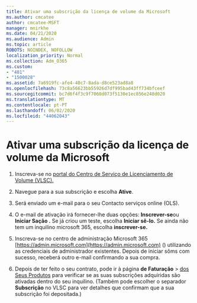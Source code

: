 ```yaml
---
title: Ativar uma subscrição da licença de volume da Microsoft
ms.author: cmcatee
author: cmcatee-MSFT
manager: mnirkhe
ms.date: 04/21/2020
ms.audience: Admin
ms.topic: article
ROBOTS: NOINDEX, NOFOLLOW
localization_priority: Normal
ms.collection: Adm_O365
ms.custom:
- "481"
- "1500028"
ms.assetid: 7a6919fc-afe4-40c7-8ada-d8ce523ad8a8
ms.openlocfilehash: 73c8a56623bb55926d7df995bad43ff734bfceef
ms.sourcegitcommit: bc7d6f4f3c9f7060d073f5130e1ec856e248d020
ms.translationtype: MT
ms.contentlocale: pt-PT
ms.lasthandoff: 06/02/2020
ms.locfileid: "44062043"
---
```

# <a name="activating-a-microsoft-volume-license-subscription"></a>Ativar uma subscrição da licença de volume da Microsoft

1. Inscreva-se no [portal do Centro de Serviço de Licenciamento de Volume (VLSC).](https://go.microsoft.com/fwlink/p/?LinkId=329762)

2. Navegue para a sua subscrição e escolha **Ative**.

3. Será enviado um e-mail para o seu Contacto serviços online (OLS).

4. O e-mail de ativação irá fornecer-lhe duas opções: **Inscrever-se**ou **Iniciar Sação .** Se já criou um teste, escolha **Iniciar sê-lo.** Se ainda não tem um inquilino microsoft 365, escolha **inscrever-se.**

5. Inscreva-se no centro de administração Microsoft 365 [https://admin.microsoft.com](https://admin.microsoft.com) () utilizando as credenciais de administrador existentes. Depois de iniciar sôms com sucesso, receberá outro e-mail confirmando a sua compra.

6. Depois de ter feito o seu contrato, pode ir à página **de Faturação** \> [dos Seus Produtos](https://go.microsoft.com/fwlink/p/?linkid=842054) para verificar se as suas subscrições adquiridas são ativadas dentro do seu inquilino. (Também pode escolher o separador **Subscrição** no VLSC para ver detalhes que confirmam que a sua subscrição foi depositada.)
